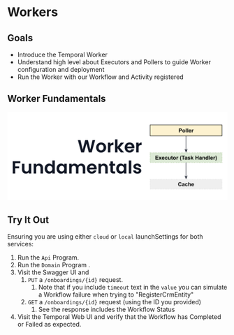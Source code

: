 # Workers

## Goals

- Introduce the Temporal Worker 
- Understand high level about Executors and Pollers to guide Worker configuration and deployment
- Run the Worker with our Workflow and Activity registered 

## Worker Fundamentals

![Worker fundamentals](worker.png)

## Try It Out

Ensuring you are using either `cloud` or `local` launchSettings for both services:

1. Run the `Api` Program.
2. Run the `Domain` Program .
3. Visit the Swagger UI and
    1. `PUT` a `/onboardings/{id}` request.
        1. Note that if you include `timeout` text in the `value` you can simulate a Workflow failure when trying to "RegisterCrmEntity"
    2. `GET` a `/onboardings/{id}` request (using the ID you provided)
        1. See the response includes the Workflow Status
4. Visit the Temporal Web UI and verify that the Workflow has Completed or Failed as expected.